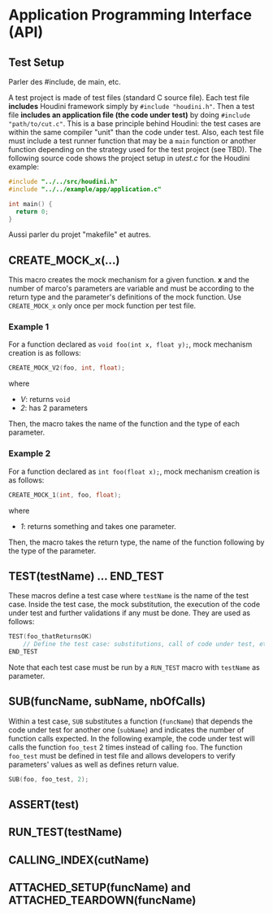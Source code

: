 # Application Programming Interface (API)

## Test Setup

Parler des #include, de main, etc.

A test project is made of test files (standard C source file). Each test file **includes** Houdini framework simply by ``#include "houdini.h"``. Then a test file **includes an application file (the code under test)** by doing ``#include "path/to/cut.c"``. This is a base principle behind Houdini: the test cases are within the same compiler "unit" than the code under test. Also, each test file must include a test runner function that may be a ``main`` function or another function depending on the strategy used for the test project (see TBD). The following source code shows the project setup in *utest.c* for the Houdini example:

``` C
#include "../../src/houdini.h"
#include "../../example/app/application.c"

int main() {
  return 0;
}
```

Aussi parler du projet "makefile" et autres.

## CREATE_MOCK_x(...)

This macro creates the mock mechanism for a given function. **x** and the number of marco's parameters are variable and must be according to the return type and the parameter's definitions of the mock function. Use ``CREATE_MOCK_x`` only once per mock function per test file.

### Example 1

For a function declared as ``void foo(int x, float y);``, mock mechanism creation is as follows:
``` C
CREATE_MOCK_V2(foo, int, float);
```
where
* *V*: returns ``void``
* *2*: has 2 parameters

Then, the macro takes the name of the function and the type of each parameter.  

### Example 2

For a function declared as ``int foo(float x);``, mock mechanism creation is as follows:
``` C
CREATE_MOCK_1(int, foo, float);
```
where
* *1*: returns something and takes one parameter.

Then, the macro takes the return type, the name of the function following by the type of the parameter.

## TEST(testName) ... END_TEST

These macros define a test case where ``testName`` is the name of the test case. Inside the test case, the mock substitution, the execution of the code under test and further validations if any must be done. They are used as follows:

``` C
TEST(foo_thatReturnsOK)
    // Define the test case: substitutions, call of code under test, etc.
END_TEST
```

Note that each test case must be run by a ``RUN_TEST`` macro with ``testName`` as parameter.

## SUB(funcName, subName, nbOfCalls)

Within a test case, ``SUB`` substitutes a function (``funcName``) that depends the code under test for another one (``subName``) and indicates the number of function calls expected. In the following example, the code under test will calls the function ``foo_test`` 2 times instead of calling ``foo``. The function ``foo_test`` must be defined in test file and allows developers to verify parameters' values as well as defines return value.

``` C
SUB(foo, foo_test, 2);
```

## ASSERT(test)

## RUN_TEST(testName)

## CALLING_INDEX(cutName)

## ATTACHED_SETUP(funcName) and ATTACHED_TEARDOWN(funcName)
